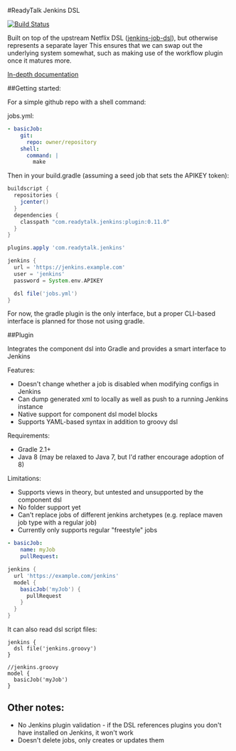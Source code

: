 #ReadyTalk Jenkins DSL

[![Build Status](https://travis-ci.org/ReadyTalk/jenkins-pipeline-dsl.svg?branch=master)](https://travis-ci.org/ReadyTalk/jenkins-pipeline-dsl)

Built on top of the upstream Netflix DSL ([jenkins-job-dsl][]), but otherwise represents a separate
layer This ensures that we can swap out the underlying system somewhat, such as
making use of the workflow plugin once it matures more.

[In-depth documentation](dsl/README.md)

[jenkins-job-dsl]: https://github.com/jenkinsci/job-dsl-plugin

##Getting started:

For a simple github repo with a shell command:

jobs.yml:

```yaml
- basicJob:
    git:
      repo: owner/repository
    shell:
      command: |
        make
```

Then in your build.gradle (assuming a seed job that sets the APIKEY token):

```groovy
buildscript {
  repositories {
    jcenter()
  }
  dependencies {
    classpath "com.readytalk.jenkins:plugin:0.11.0"
  }
}

plugins.apply 'com.readytalk.jenkins'

jenkins {
  url = 'https://jenkins.example.com'
  user = 'jenkins'
  password = System.env.APIKEY

  dsl file('jobs.yml')
}
```

For now, the gradle plugin is the only interface, but a proper CLI-based
interface is planned for those not using gradle.

##Plugin

Integrates the component dsl into Gradle and provides a smart interface to
Jenkins

Features:
  * Doesn't change whether a job is disabled when modifying configs in Jenkins
  * Can dump generated xml to locally as well as push to a running Jenkins
    instance
  * Native support for component dsl model blocks
  * Supports YAML-based syntax in addition to groovy dsl

Requirements:
  * Gradle 2.1+
  * Java 8 (may be relaxed to Java 7, but I'd rather encourage adoption of 8)

Limitations:
  * Supports views in theory, but untested and unsupported by the component dsl
  * No folder support yet
  * Can't replace jobs of different jenkins archetypes (e.g. replace maven job
    type with a regular job)
  * Currently only supports regular "freestyle" jobs

```yaml
- basicJob:
    name: myJob
    pullRequest:
```

```groovy
jenkins {
  url 'https://example.com/jenkins'
  model {
    basicJob('myJob') {
      pullRequest
    }
  }
}
```
It can also read dsl script files:

```
jenkins {
  dsl file('jenkins.groovy')
}
```

```
//jenkins.groovy
model {
  basicJob('myJob')
}
```

Other notes:
------------
  * No Jenkins plugin validation - if the DSL references plugins you don't have installed on Jenkins, it won't work
  * Doesn't delete jobs, only creates or updates them
